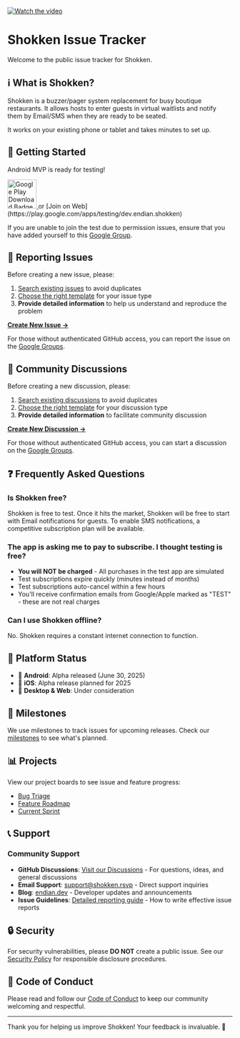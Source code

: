 [![Watch the video](https://img.youtube.com/vi/bbUm5FOyRb0/maxresdefault.jpg)](https://www.youtube.com/watch?v=bbUm5FOyRb0)

# Shokken Issue Tracker

Welcome to the public issue tracker for Shokken.

## ℹ️ What is Shokken?

Shokken is a buzzer/pager system replacement for busy boutique restaurants. It allows hosts to enter guests in virtual waitlists and notify them by Email/SMS when they are ready to be seated.

It works on your existing phone or tablet and takes minutes to set up.

## 🚀 Getting Started

Android MVP is ready for testing!

<a href="https://play.google.com/store/apps/details?id=dev.endian.shokken">
  <img src="https://play.google.com/intl/en_us/badges/static/images/badges/en_badge_web_generic.png" alt="Google Play Download Badge" width="65">
</a> or [Join on Web](https://play.google.com/apps/testing/dev.endian.shokken)

If you are unable to join the test due to permission issues, ensure that you have added yourself to this [Google Group](https://groups.google.com/g/shokken-alpha-testers).

## 🐛 Reporting Issues

Before creating a new issue, please:
1. [Search existing issues](https://github.com/endian-dev/Shokken-Issues/issues) to avoid duplicates
2. [Choose the right template](https://github.com/endian-dev/Shokken-Issues/issues/new/choose) for your issue type
3. **Provide detailed information** to help us understand and reproduce the problem

[**Create New Issue →**](https://github.com/endian-dev/Shokken-Issues/issues/new/choose)

For those without authenticated GitHub access, you can report the issue on the [Google Groups](https://groups.google.com/u/1/a/shokken.rsvp/g/shokken-alpha-testers).

## 💬 Community Discussions

Before creating a new discussion, please:
1. [Search existing discussions](https://github.com/endian-dev/Shokken-Issues/discussions) to avoid duplicates
2. [Choose the right template](https://github.com/endian-dev/Shokken-Issues/discussions/new/choose) for your discussion type
3. **Provide detailed information** to facilitate community discussion

[**Create New Discussion →**](https://github.com/endian-dev/Shokken-Issues/discussions/new/choose)

For those without authenticated GitHub access, you can start a discussion on the [Google Groups](https://groups.google.com/u/1/a/shokken.rsvp/g/shokken-alpha-testers).

## ❓ Frequently Asked Questions

### Is Shokken free?
Shokken is free to test. Once it hits the market, Shokken will be free to start with Email notifications for guests. To enable SMS notifications, a competitive subscription plan will be available.

### The app is asking me to pay to subscribe. I thought testing is free?
- **You will NOT be charged** - All purchases in the test app are simulated
- Test subscriptions expire quickly (minutes instead of months)
- Test subscriptions auto-cancel within a few hours
- You'll receive confirmation emails from Google/Apple marked as "TEST" - these are not real charges

### Can I use Shokken offline?
No. Shokken requires a constant internet connection to function.

## 📱 Platform Status

- 🧪 **Android**: Alpha released (June 30, 2025)
- 🚧 **iOS**: Alpha release planned for 2025
- 🚧 **Desktop & Web**: Under consideration

## 🎯 Milestones

We use milestones to track issues for upcoming releases. Check our [milestones](https://github.com/endian-dev/Shokken-Issues/milestones) to see what's planned.

## 📊 Projects

View our project boards to see issue and feature progress:
- [Bug Triage](https://github.com/endian-dev/Shokken-Issues/projects/1)
- [Feature Roadmap](https://github.com/endian-dev/Shokken-Issues/projects/2)
- [Current Sprint](https://github.com/endian-dev/Shokken-Issues/projects/3)

## 📞 Support

### Community Support
- **GitHub Discussions**: [Visit our Discussions](https://github.com/endian-dev/Shokken-Issues/discussions) - For questions, ideas, and general discussions
- **Email Support**: [support@shokken.rsvp](mailto:support@shokken.rsvp) - Direct support inquiries
- **Blog**: [endian.dev](https://endian.dev) - Developer updates and announcements
- **Issue Guidelines**: [Detailed reporting guide](docs/ISSUE_GUIDELINES.md) - How to write effective issue reports

## 🔒 Security

For security vulnerabilities, please **DO NOT** create a public issue. See our [Security Policy](SECURITY.md) for responsible disclosure procedures.

## 📜 Code of Conduct

Please read and follow our [Code of Conduct](CODE_OF_CONDUCT.md) to keep our community welcoming and respectful.

---

Thank you for helping us improve Shokken! Your feedback is invaluable. 💙
